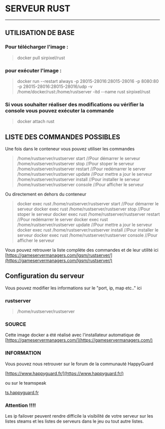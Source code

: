 # SERVEUR RUST

--------------------------------------------------
## UTILISATION DE BASE

### Pour télécharger l'image :

>docker pull sirpixel/rust

### pour exécuter l'image :

>docker run --restart always -p 28015-28016:28015-28016 -p 8080:80 -p 28015-28016:28015-28016/udp -v /home/docker/rust:/home/rustserver -itd --name rust sirpixel/rust

### Si vous souhaiter réaliser des modifications ou vérifier la console vous pouvez exécuter la commande

>docker attach rust
    
## LISTE DES COMMANDES POSSIBLES

Une fois dans le conteneur vous pouvez utiliser les commandes

> /home/rustserver/rustserver start   //Pour démarrer le serveur
 /home/rustserver/rustserver stop    //Pour stoper le serveur
 /home/rustserver/rustserver restart //Pour redémarrer le server
 /home/rustserver/rustserver update //Pour mettre a jour le serveur
 /home/rustserver/rustserver install //Pour installer le serveur
/home/rustserver/rustserver console  //Pour afficher le serveur

Ou directement en dehors du conteneur

>docker exec rust /home/rustserver/rustserver start   //Pour démarrer le serveur
docker exec rust /home/rustserver/rustserver stop    //Pour stoper le serveur
docker exec rust /home/rustserver/rustserver restart //Pour redémarrer le server
docker exec rust /home/rustserver/rustserver update //Pour mettre a jour le serveur
docker exec rust /home/rustserver/rustserver install //Pour installer le serveur
docker exec rust /home/rustserver/rustserver console  //Pour afficher le serveur

Vous pouvez retrouver la liste complète des commandes et de leur utilité ici
[https://gameservermanagers.com/lgsm/rustserver/](https://gameservermanagers.com/lgsm/rustserver/)

## Configuration du serveur

Vous pouvez modifier les informations sur le "port, ip, map etc.." ici 

### rustserver
>/home/rustserver/rustserver

### SOURCE

Cette image docker a été réalisé avec l'installateur automatique de [https://gameservermanagers.com/](https://gameservermanagers.com/)

### INFORMATION

Vous pouvez nous retrouver sur le forum de la communauté HappyGuard 

[https://www.happyguard.fr/](https://www.happyguard.fr/)

ou sur le teamspeak 

[ts.happyguard.fr](ts3server://ts.happyguard.fr)


### Attention !!!!
Les ip failover peuvent rendre difficile la visibilité de votre serveur sur les listes steams et les listes de serveurs dans le jeu ou tout autre listes.
